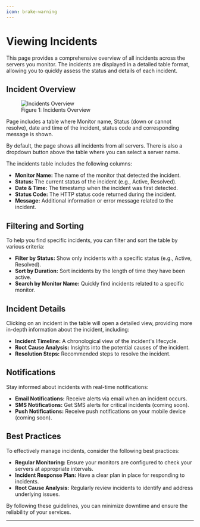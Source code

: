 ```yaml
---
icon: brake-warning
---
```


# Viewing Incidents

This page provides a comprehensive overview of all incidents across the servers you monitor. The incidents are displayed in a detailed table format, allowing you to quickly assess the status and details of each incident.

## Incident Overview

<figure>
  <img src="../.gitbook/assets/Screenshot 2024-10-03 at 11.54.31 PM.png" alt="Incidents Overview">
  <figcaption>Figure 1: Incidents Overview</figcaption>
</figure>
Page includes a table where Monitor name, Status (down or cannot resolve), date and time of the incident, status code and corresponding message is shown.

By default, the page shows all incidents from all servers. There is also a dropdown button above the table where you can select a server name.

The incidents table includes the following columns:

- **Monitor Name:** The name of the monitor that detected the incident.
- **Status:** The current status of the incident (e.g., Active, Resolved).
- **Date & Time:** The timestamp when the incident was first detected.
- **Status Code:** The HTTP status code returned during the incident.
- **Message:** Additional information or error message related to the incident.

## Filtering and Sorting

To help you find specific incidents, you can filter and sort the table by various criteria:

- **Filter by Status:** Show only incidents with a specific status (e.g., Active, Resolved).
- **Sort by Duration:** Sort incidents by the length of time they have been active.
- **Search by Monitor Name:** Quickly find incidents related to a specific monitor.

## Incident Details

Clicking on an incident in the table will open a detailed view, providing more in-depth information about the incident, including:

- **Incident Timeline:** A chronological view of the incident's lifecycle.
- **Root Cause Analysis:** Insights into the potential causes of the incident.
- **Resolution Steps:** Recommended steps to resolve the incident.

## Notifications

Stay informed about incidents with real-time notifications:

- **Email Notifications:** Receive alerts via email when an incident occurs.
- **SMS Notifications:** Get SMS alerts for critical incidents (coming soon).
- **Push Notifications:** Receive push notifications on your mobile device (coming soon).

## Best Practices

To effectively manage incidents, consider the following best practices:

- **Regular Monitoring:** Ensure your monitors are configured to check your servers at appropriate intervals.
- **Incident Response Plan:** Have a clear plan in place for responding to incidents.
- **Root Cause Analysis:** Regularly review incidents to identify and address underlying issues.

By following these guidelines, you can minimize downtime and ensure the reliability of your services.

---

